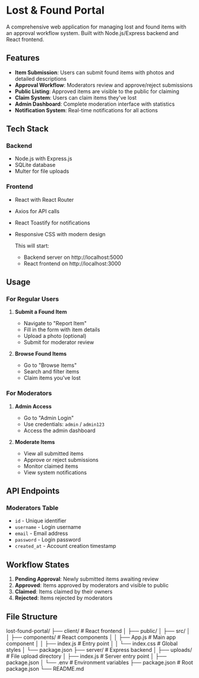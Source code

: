 # Lost & Found Portal

A comprehensive web application for managing lost and found items with an approval workflow system. Built with Node.js/Express backend and React frontend.

## Features

- **Item Submission**: Users can submit found items with photos and detailed descriptions
- **Approval Workflow**: Moderators review and approve/reject submissions
- **Public Listing**: Approved items are visible to the public for claiming
- **Claim System**: Users can claim items they've lost
- **Admin Dashboard**: Complete moderation interface with statistics
- **Notification System**: Real-time notifications for all actions


## Tech Stack

### Backend
- Node.js with Express.js
- SQLite database
- Multer for file uploads


### Frontend
- React with React Router
- Axios for API calls
- React Toastify for notifications
- Responsive CSS with modern design


   This will start:
   - Backend server on http://localhost:5000
   - React frontend on http://localhost:3000


## Usage

### For Regular Users

1. **Submit a Found Item**
   - Navigate to "Report Item"
   - Fill in the form with item details
   - Upload a photo (optional)
   - Submit for moderator review

2. **Browse Found Items**
   - Go to "Browse Items"
   - Search and filter items
   - Claim items you've lost

### For Moderators

1. **Admin Access**
   - Go to "Admin Login"
   - Use credentials: `admin` / `admin123`
   - Access the admin dashboard

2. **Moderate Items**
   - View all submitted items
   - Approve or reject submissions
   - Monitor claimed items
   - View system notifications

## API Endpoints

### Moderators Table
- `id` - Unique identifier
- `username` - Login username
- `email` - Email address
- `password` - Login password
- `created_at` - Account creation timestamp

## Workflow States

1. **Pending Approval**: Newly submitted items awaiting review
2. **Approved**: Items approved by moderators and visible to public
3. **Claimed**: Items claimed by their owners
4. **Rejected**: Items rejected by moderators

## File Structure

lost-found-portal/
├── client/                 # React frontend
│   ├── public/
│   ├── src/
│   │   ├── components/     # React components
│   │   ├── App.js         # Main app component
│   │   ├── index.js       # Entry point
│   │   └── index.css      # Global styles
│   └── package.json
├── server/                # Express backend
│   ├── uploads/           # File upload directory
│   ├── index.js          # Server entry point
│   ├── package.json
│   └── .env              # Environment variables
├── package.json          # Root package.json
└── README.md
```
